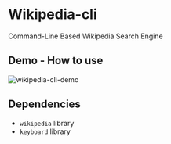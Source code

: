 # Wikipedia-cli
Command-Line Based Wikipedia Search Engine

## Demo - How to use
![wikipedia-cli-demo](https://github.com/ahmadshandawili/wikipedia-cli/assets/128850359/6eade97a-6967-4d36-af88-54a13a02ffb5)

## Dependencies
- `wikipedia` library
- `keyboard`  library
